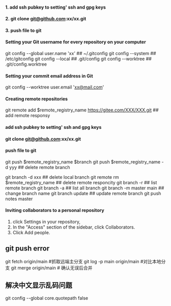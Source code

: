 #### 1. add ssh pubkey to setting' ssh and gpg keys

#### 2. git clone git@github.com:xx/xx.git

#### 3. push file to git





#### Setting your Git username for every repository on your computer
git config --global user.name 'xx'   ## ~/.gitconfig
git config --system   ## /etc/gitconfig
git config --local    ## .git/config
git config --worktree ## .git/config.worktree

#### Setting your commit email address in Git
git config --worktree user.email 'xx@mail.com'

#### Creating remote repositories
git remote add $remote_registry_name https://gitee.com/XXX/XXX.git ## add remote responsy

#### add ssh pubkey to setting' ssh and gpg keys

#### git clone git@github.com:xx/xx.git

####  push file to git
git push $remote_registry_name $branch
git push $remote_registry_name -d yyy ## delete remote branch




git branch -d xxx      ## delete local branch
git remote rm $remote_registry_name   ## delete remote responcity
git branch -r          ## list remote branch
git branch -a          ## list all branch
git branch -m master main  ## change branch name
git branch update      ## update remote branch
git push notes master

#### Inviting collaborators to a personal repository 
1. click  Settings in your repository,
2. In the "Access" section of the sidebar, click  Collaborators.
3. Click Add people.

## git push error
git fetch origin/main #抓取远端主分支
git log -p main origin/main #对比本地分支
git merge origin/main # 确认无误后合并

## 解决中文显示乱码问题
git config --global core.quotepath false
